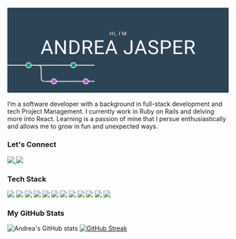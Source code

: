 ![Hero banner for Andrea Jasper](https://github.com/AndreaJasper/AndreaJasper/blob/master/images/GH-Banner-23.jpg)

I’m a software developer with a background in full-stack development and tech Project Management. I currently work in Ruby on Rails and delving more into React. Learning is a passion of mine that I persue enthusiastically and allows me to grow in fun and unexpected ways.


### Let's Connect
<a href="https://www.linkedin.com/in/andrea-jasper/">
 <img src="https://img.shields.io/badge/-LinkedIn-ae62d2?style=for-the-badge&logo=Linkedin&logoColor=white&link=https://www.linkedin.com/in/andrea-jasper/"/>
</a>
<a href="https://www.andreajasper.com">
 <img src="https://img.shields.io/badge/-Website-109379?style=for-the-badge&logo=Website&logoColor=white&link=https://andreajasper.com"/>
</a>


### Tech Stack

![](https://img.shields.io/badge/-Rails-informational?style=for-the-badge&logo=ruby-on-rails&logoColor=white&color=122C34)
![](https://img.shields.io/badge/-React-informational?style=for-the-badge&logo=react&logoColor=white&color=109379)
![](https://img.shields.io/badge/-JavaScript-informational?style=for-the-badge&logo=javascript&logoColor=white&color=122C34)
![](https://img.shields.io/badge/-CircleCI-informational?style=for-the-badge&logo=circleci&logoColor=white&color=109379)
![](https://img.shields.io/badge/-Heroku-informational?style=for-the-badge&logo=heroku&logoColor=white&color=122C34)
![](https://img.shields.io/badge/-Netlify-informational?style=for-the-badge&logo=netlify&logoColor=white&color=109379)
![](https://img.shields.io/badge/-Mysql-informational?style=for-the-badge&logo=mysql&logoColor=white&color=122C34)
![](https://img.shields.io/badge/-HTML5-informational?style=for-the-badge&logo=html5&logoColor=white&color=109379)
![](https://img.shields.io/badge/-Sass-informational?style=for-the-badge&logo=sass&logoColor=white&color=122C34)
![](https://img.shields.io/badge/-CSS3-informational?style=for-the-badge&logo=css3&logoColor=white&color=109379)
![](https://img.shields.io/badge/-UiKit-informational?style=for-the-badge&logo=uikit&logoColor=white&color=122C34)
![](https://img.shields.io/badge/-Bootstrap-informational?style=for-the-badge&logo=bootstrap&logoColor=white&color=109379)


### My GitHub Stats
![Andrea's GitHub stats](https://github-readme-stats.vercel.app/api?username=AndreaJasper&theme=panda&show_icons=true)
[![GitHub Streak](https://github-readme-streak-stats.herokuapp.com/?user=AndreaJasper&theme=panda&title_color=ae62d2)](https://git.io/streak-stats)

